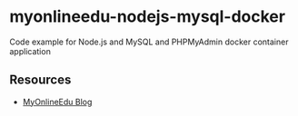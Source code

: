 # myonlineedu-nodejs-mysql-docker
Code example for Node.js and MySQL and PHPMyAdmin docker container application

## Resources

* [MyOnlineEdu Blog](https://www.myonlineedu.com/blog/view/14/build-docker-container-for-nodejs-and-mysql-based-application)


